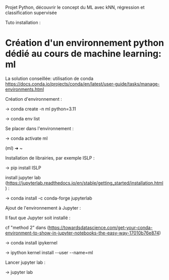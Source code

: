 Projet Python, découvrir le concept du ML avec kNN, régression et classification supervisée

Tuto installation :

# Création d'un environnement python dédié au cours de machine learning: ml

La solution conseillée: utilisation de conda
https://docs.conda.io/projects/conda/en/latest/user-guide/tasks/manage-environments.html



Création d'environnement :

-> conda create -n ml python=3.11

-> conda env list



Se placer dans l'environnement :

-> conda activate ml

(ml) ➜  ~



Installation de librairies, par exemple ISLP :

-> pip install ISLP

install jupyter lab (https://jupyterlab.readthedocs.io/en/stable/getting_started/installation.html) :

-> conda install -c conda-forge jupyterlab



Ajout de l'environnement à Jupyter :

Il faut que Jupyter soit installé :

cf "method 2" dans (https://towardsdatascience.com/get-your-conda-environment-to-show-in-jupyter-notebooks-the-easy-way-17010b76e874)

-> conda install ipykernel

-> ipython kernel install --user --name=ml



Lancer jupyter lab :

-> jupyter lab
